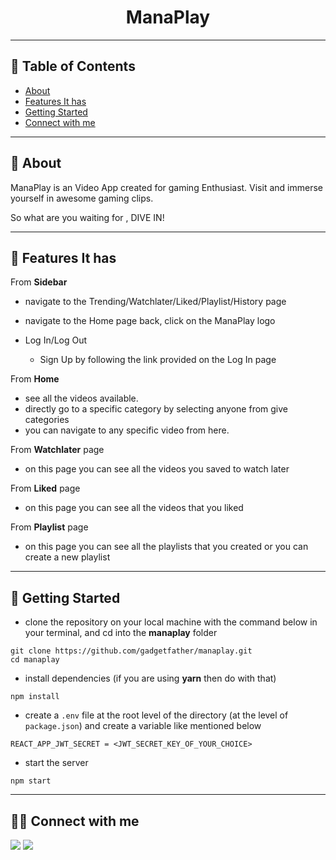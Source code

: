 <div align="center">

# ManaPlay

</div>

---

## 📕 Table of Contents

- [About](#-about)
- [Features It has](#-features-it-has)
- [Getting Started](#-getting-started)
- [Connect with me](#-connect-with-me)

---

## 📖 About

ManaPlay is an Video App created for gaming Enthusiast. Visit and immerse yourself in awesome gaming clips.

So what are you waiting for , DIVE IN!

---

## 🚀 Features It has

From **Sidebar**

- navigate to the Trending/Watchlater/Liked/Playlist/History page
- navigate to the Home page back, click on the ManaPlay logo
- Log In/Log Out

  - Sign Up by following the link provided on the Log In page


From **Home**

-  see all the videos available.
- directly go to a specific category by selecting anyone from give categories
- you can navigate to any specific video from here.


From **Watchlater** page

- on this page you can see all the videos you saved to watch later

From **Liked** page

- on this page you can see all the videos that you liked

From **Playlist** page

- on this page you can see all the playlists that you created or you can create a new playlist


---

## 🔌 Getting Started

- clone the repository on your local machine with the command below in your terminal, and cd into the **manaplay** folder

```
git clone https://github.com/gadgetfather/manaplay.git
cd manaplay
```


- install dependencies (if you are using **yarn** then do with that)

```
npm install
```

- create a `.env` file at the root level of the directory (at the level of `package.json`) and create a variable like mentioned below

```
REACT_APP_JWT_SECRET = <JWT_SECRET_KEY_OF_YOUR_CHOICE>
```

- start the server

```
npm start
```

---

## 👨‍💻 Connect with me

<a href="https://twitter.com/gadgetfather"><img src="https://img.shields.io/badge/Twitter-1DA1F2?style=for-the-badge&logo=twitter&logoColor=white"/></a>
<a href="https://www.linkedin.com/in/gadgetfather/"><img src="https://img.shields.io/badge/LinkedIn-0077B5?style=for-the-badge&logo=linkedin&logoColor=white"/></a>
